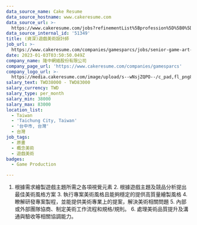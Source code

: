 ```yaml
---
data_source_name: Cake Resume
data_source_hostname: www.cakeresume.com
data_source_url: >-
  https://www.cakeresume.com/jobs?refinementList%5Bprofession%5D%5B0%5D=game-production&range%5Bsalary_range%5D%5Bmin%5D=1000000
data_source_internal_id: '51349'
title: (資深)遊戲美術設計師
job_url: >-
  https://www.cakeresume.com/companies/gamesparcs/jobs/senior-game-art-designer-03cbb6
date: 2023-01-03T03:50:50.049Z
company_name: 隆中網絡股份有限公司
company_page_url: 'https://www.cakeresume.com/companies/gamesparcs'
company_logo_url: >-
  https://media.cakeresume.com/image/upload/s--wNsjZQPO--/c_pad,fl_png8,h_200,w_200/v1672363006/iqn45aarox9yomr9pxcj.png
salary_text: TWD38000 - TWD83000
salary_currency: TWD
salary_type: per_month
salary_min: 38000
salary_max: 83000
location_list:
  - Taiwan
  - 'Taichung City, Taiwan'
  - '台中市, 台灣'
  - 台灣
job_tags:
  - 原畫
  - 概念美術
  - 遊戲美術
badges:
  - Game Production

---
```


1. 根據需求繪製遊戲主題所需之各項視覺元素 2. 根據遊戲主題及競品分析提出最佳美術風格方案 3. 執行專案美術風格且能夠穩定的提供高質量繪製風格 4. 瞭解研發專案製程，並能提供美術專業上的提案，解決美術相關問題 5. 內部或外部團隊協商、制定美術工作流程和規格/規則。 6. 處理美術品質提升及溝通與驗收等相關協調能力。